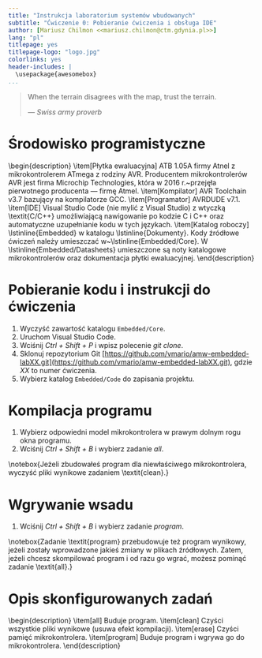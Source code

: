 ```yaml
---
title: "Instrukcja laboratorium systemów wbudowanych"
subtitle: "Ćwiczenie 0: Pobieranie ćwiczenia i obsługa IDE"
author: [Mariusz Chilmon <<mariusz.chilmon@ctm.gdynia.pl>>]
lang: "pl"
titlepage: yes
titlepage-logo: "logo.jpg"
colorlinks: yes
header-includes: |
  \usepackage{awesomebox}
...
```


> When the terrain disagrees with the map, trust the terrain.
>
> — _Swiss army proverb_

# Środowisko programistyczne

\begin{description}
\item[Płytka ewaluacyjna]
ATB 1.05A firmy Atnel z mikrokontrolerem ATmega z rodziny AVR. Producentem mikrokontrolerów AVR jest firma Microchip Technologies, która w 2016 r.~przejęła pierwotnego producenta — firmę Atmel.
\item[Kompilator]
AVR Toolchain v3.7 bazujący na kompilatorze GCC.
\item[Programator]
AVRDUDE v7.1.
\item[IDE]
Visual Studio Code (nie mylić z Visual Studio) z wtyczką \textit{C/C++} umożliwiającą nawigowanie po kodzie C i C++ oraz automatyczne uzupełnianie kodu w tych językach.
\item[Katalog roboczy]
\lstinline{Embedded} w katalogu \lstinline{Dokumenty}. Kody źródłowe ćwiczeń należy umieszczać w~\lstinline{Embedded/Core}. W \lstinline{Embedded/Datasheets} umieszczone są noty katalogowe mikrokontrolerów oraz dokumentacja płytki ewaluacyjnej.
\end{description}

# Pobieranie kodu i instrukcji do ćwiczenia

1. Wyczyść zawartość katalogu `Embedded/Core`.
1. Uruchom Visual Studio Code.
1. Wciśnij _Ctrl + Shift + P_ i wpisz polecenie _git clone_.
1. Sklonuj repozytorium Git [https://github.com/vmario/amw-embedded-labXX.git](https://github.com/vmario/amw-embedded-labXX.git), gdzie _XX_ to numer ćwiczenia.
1. Wybierz katalog `Embedded/Code` do zapisania projektu.

# Kompilacja programu

1. Wybierz odpowiedni model mikrokontrolera w prawym dolnym rogu okna programu.
1. Wciśnij _Ctrl + Shift + B_ i wybierz zadanie _all_.

\notebox{Jeżeli zbudowałeś program dla niewłaściwego mikrokontrolera, wyczyść pliki wynikowe zadaniem \textit{clean}.}

# Wgrywanie wsadu

1. Wciśnij _Ctrl + Shift + B_ i wybierz zadanie _program_.

\notebox{Zadanie \textit{program} przebudowuje też program wynikowy, jeżeli zostały wprowadzone jakieś zmiany w plikach źródłowych. Zatem, jeżeli chcesz skompilować program i od razu go wgrać, możesz pominąć zadanie \textit{all}.}

# Opis skonfigurowanych zadań

\begin{description}
\item[all]
Buduje program.
\item[clean]
Czyści wszystkie pliki wynikowe (usuwa efekt kompilacji).
\item[erase]
Czyści pamięć mikrokontrolera.
\item[program]
Buduje program i wgrywa go do mikrokontrolera.
\end{description}
